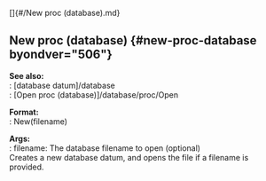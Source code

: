 []{#/New proc (database).md}    
## New proc (database) {#new-proc-database byondver="506"}    
**See also:**    
:   [database datum]/database    
:   [Open proc (database)]/database/proc/Open    
<!-- -->    
**Format:**    
:   New(filename)    
<!-- -->    
**Args:**    
:   filename: The database filename to open (optional)    
Creates a new database datum, and opens the file if a filename is    
provided.  